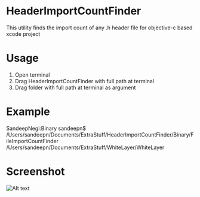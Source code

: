 # HeaderImportCountFinder
This utility finds the import count of any .h header file for objective-c based xcode project

# Usage
1. Open terminal
2. Drag HeaderImportCountFinder with full path at terminal
3. Drag folder with full path at terminal as argument

# Example
SandeepNegi:Binary sandeepn$ /Users/sandeepn/Documents/ExtraStuff/HeaderImportCountFinder/Binary/FileImportCountFinder /Users/sandeepn/Documents/ExtraStuff/WhiteLayer/WhiteLayer

# Screenshot
![Alt text](/HeaderImportCountFinder/Resources/UsageScreenShot.png "Tutorial screenshot")
